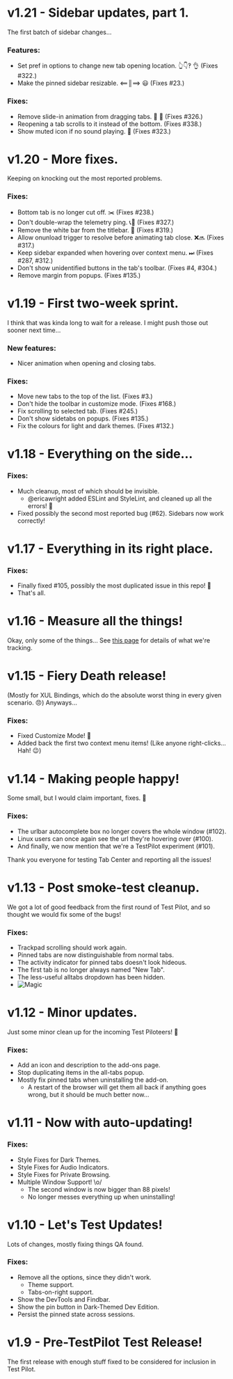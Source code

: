 # v1.21 - Sidebar updates, part 1.

The first batch of sidebar changes…

### Features:

* Set pref in options to change new tab opening location. 👆👇‽ 👌 (Fixes #322.)
* Make the pinned sidebar resizable. ⟸║⟹ 😃 (Fixes #23.)

### Fixes:

* Remove slide-in animation from dragging tabs. 🐉 📑  (Fixes #326.)
* Reopening a tab scrolls to it instead of the bottom.  (Fixes #338.)
* Show muted icon if no sound playing. 🙊  (Fixes #323.)

# v1.20 - More fixes.

Keeping on knocking out the most reported problems.

### Fixes:

* Bottom tab is no longer cut off. ✂️  (Fixes #238.)
* Don't double-wrap the telemetry ping. 📞🏡  (Fixes #327.)
* Remove the white bar from the titlebar. 📶  (Fixes #319.)
* Allow onunload trigger to resolve before animating tab close.  ❌🔜  (Fixes #317.)
* Keep sidebar expanded when hovering over context menu.  ⏭  (Fixes #287, #312.)
* Don't show unidentified buttons in the tab's toolbar.  (Fixes #4, #304.)
* Remove margin from popups.  (Fixes #135.)


# v1.19 - First two-week sprint.

I think that was kinda long to wait for a release. I might push those out sooner next time…

### New features:

* Nicer animation when opening and closing tabs.

### Fixes:

* Move new tabs to the top of the list. (Fixes #3.)
* Don't hide the toolbar in customize mode. (Fixes #168.)
* Fix scrolling to selected tab. (Fixes #245.)
* Don't show sidetabs on popups. (Fixes #135.)
* Fix the colours for light and dark themes. (Fixes #132.)


# v1.18 - Everything on the side…

### Fixes:

* Much cleanup, most of which should be invisible.
  * @ericawright added ESLint and StyleLint, and cleaned up all the errors! 💯
* Fixed possibly the second most reported bug (#62). Sidebars now work correctly!


# v1.17 - Everything in its right place.

### Fixes:

* Finally fixed #105, possibly the most duplicated issue in this repo! 🎉
* That's all.


# v1.16 - Measure all the things!

Okay, only some of the things…
See [this page](https://github.com/bwinton/VerticalTabs/blob/master/docs/metrics.md) for details of what we're tracking.


# v1.15 - Fiery Death release!

(Mostly for XUL Bindings, which do the absolute worst thing in every given scenario.  😠)
Anyways…

### Fixes:

* Fixed Customize Mode!  🎉
* Added back the first two context menu items!  (Like anyone right-clicks…  Hah!  😉)


# v1.14 - Making people happy!

Some small, but I would claim important, fixes.  🙂

### Fixes:

* The urlbar autocomplete box no longer covers the whole window (#102).
* Linux users can once again see the url they're hovering over (#100).
* And finally, we now mention that we're a TestPilot experiment (#101).

Thank you everyone for testing Tab Center and reporting all the issues!


# v1.13 - Post smoke-test cleanup.

We got a lot of good feedback from the first round of Test Pilot, and so thought we would fix some of the bugs!

### Fixes:

* Trackpad scrolling should work again.
* Pinned tabs are now distinguishable from normal tabs.
* The activity indicator for pinned tabs doesn't look hideous.
* The first tab is no longer always named "New Tab".
* The less-useful alltabs dropdown has been hidden.
* ![Magic](http://img.pandawhale.com/26648-Doug-Henning-Magic-gif-szhM.gif)


# v1.12 - Minor updates.

Just some minor clean up for the incoming Test Piloteers!  🚀

### Fixes:

* Add an icon and description to the add-ons page.
* Stop duplicating items in the all-tabs popup.
* Mostly fix pinned tabs when uninstalling the add-on.
  * A restart of the browser will get them all back if anything goes wrong, but it should be much better now…


# v1.11 - Now with auto-updating!

### Fixes:

* Style Fixes for Dark Themes.
* Style Fixes for Audio Indicators.
* Style Fixes for Private Browsing.
* Multiple Window Support!  \o/
  * The second window is now bigger than 88 pixels!
  * No longer messes everything up when uninstalling!


# v1.10 - Let's Test Updates!

Lots of changes, mostly fixing things QA found.

### Fixes:

* Remove all the options, since they didn't work.
  * Theme support.
  * Tabs-on-right support.
* Show the DevTools and Findbar.
* Show the pin button in Dark-Themed Dev Edition.
* Persist the pinned state across sessions.


# v1.9 - Pre-TestPilot Test Release!

The first release with enough stuff fixed to be considered for inclusion in Test Pilot.
